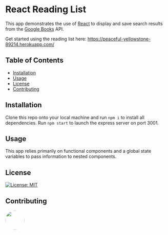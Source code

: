 # React Reading List

This app demonstrates the use of [React](https://reactjs.org/) to display and save search results from the [Google Books](https://developers.google.com/books/docs/overview) API.

Get started using the reading list here:
https://peaceful-yellowstone-89214.herokuapp.com/

## Table of Contents
* [Installation](#installation)
* [Usage](#usage)
* [License](#license)
* [Contributing](#contributing)

## Installation
Clone this repo onto your local machine and run `npm i` to install all dependencies. Run `npm start` to launch the express server on port 3001.

## Usage
This app relies primarily on functional components and a global state variables to pass information to nested components.

## License
[![License: MIT](https://img.shields.io/badge/License-MIT-yellow.svg)](https://opensource.org/licenses/MIT)

## Contributing
[<img src="https://avatars.githubusercontent.com/u/16821657?" width="60px" style="border-radius:30px">](https://github.com/uxhawk)